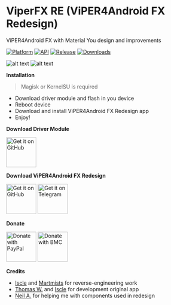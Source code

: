 # ViperFX RE (ViPER4Android FX Redesign)
ViPER4Android FX with Material You design and improvements

[![Platform](https://img.shields.io/badge/android-platform?style=for-the-badge&label=platform&labelColor=21262d&color=6e7681)](https://www.android.com) [![API](https://img.shields.io/badge/24%2B-level?style=for-the-badge&logo=android&logoColor=3cd382&label=API&labelColor=21262d&color=ff663b)](https://developer.android.com/studio/releases/platforms) [![Release](https://img.shields.io/github/v/release/WSTxda/ViperFX-RE-Releases?display_name=tag&style=for-the-badge&logo=github&labelColor=21262d&color=1f6feb)](https://github.com/WSTxda/ViperFX-RE-Releases/releases/latest) [![Downloads](https://img.shields.io/github/downloads/WSTxda/ViperFX-RE-Releases/total?style=for-the-badge&labelColor=21262d&color=238636)](https://github.com/WSTxda/ViperFX-RE-Releases/releases)
 
![alt text](https://raw.githubusercontent.com/WSTxda/ViperFX-RE-Releases/main/Images/Banner.svg)
![alt text](https://raw.githubusercontent.com/WSTxda/ViperFX-RE-Releases/main/Images/Screenshots.png)

**Installation**

>Magisk or KernelSU is required
- Download driver module and flash in you device
- Reboot device
- Download and install ViPER4Android FX Redesign app
- Enjoy!

**Download Driver Module**

[<img src="https://raw.githubusercontent.com/WSTxda/QP-Gallery-Releases/master/Images/GitHub.svg"
      alt='Get it on GitHub'
      height="80">](https://github.com/AndroidAudioMods/ViPER4Android/releases)

**Download ViPER4Android FX Redesign**

[<img src="https://raw.githubusercontent.com/WSTxda/QP-Gallery-Releases/master/Images/GitHub.svg"
      alt='Get it on GitHub'
      height="80">](https://github.com/WSTxda/ViperFX-RE-Releases/releases) [<img src="https://raw.githubusercontent.com/WSTxda/QP-Gallery-Releases/master/Images/Telegram.svg"
      alt='Get it on Telegram'
      height="80">](https://t.me/WSTprojects)

**Donate**

[<img src="https://raw.githubusercontent.com/WSTxda/QP-Gallery-Releases/master/Images/PayPal.svg"
      alt='Donate with PayPal'
      height="80">](https://bit.ly/2lV0E6u) [<img src="https://raw.githubusercontent.com/WSTxda/QP-Gallery-Releases/master/Images/BMC.svg"
      alt='Donate with BMC'
      height="80">](https://www.buymeacoffee.com/wstxda)

**Credits**

- [Iscle](https://github.com/iscle) and [Martmists](https://github.com/Martmists-GH) for reverse-engineering work
- [Thomas W.](https://github.com/pittvandewitt) and [Iscle](https://github.com/iscle) for development original app
- [Neil A.](https://github.com/nie-drug) for helping me with components used in redesign
